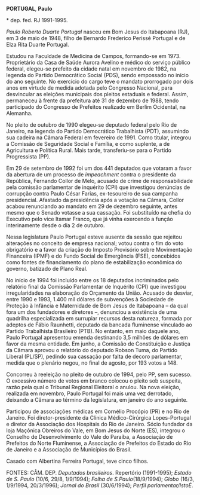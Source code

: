 **PORTUGAL**, **Paulo**

\* dep. fed. RJ 1991-1995.

*Paulo Roberto Duarte Portugal* nasceu em Bom Jesus do Itabapoana (RJ),
em 3 de maio de 1948, filho de Bernardo Frederico Perissé Portugal e de
Elza Rita Duarte Portugal.

Estudou na Faculdade de Medicina de Campos, formando-se em 1973.
Proprietário da Casa de Saúde Aurora Avelino e médico do serviço público
federal, elegeu-se prefeito da cidade natal em novembro de 1982, na
legenda do Partido Democrático Social (PDS), sendo empossado no início
do ano seguinte. No exercício do cargo teve o mandato prorrogado por
dois anos em virtude de medida adotada pelo Congresso Nacional, para
desvincular as eleições municipais dos pleitos estaduais e federal.
Assim, permaneceu à frente da prefeitura até 31 de dezembro de 1988,
tendo participado do Congresso de Prefeitos realizado em Berlim
Ocidental, na Alemanha.

No pleito de outubro de 1990 elegeu-se deputado federal pelo Rio de
Janeiro, na legenda do Partido Democrático Trabalhista (PDT), assumindo
sua cadeira na Câmara Federal em fevereiro de 1991. Como titular,
integrou a Comissão de Seguridade Social e Família, e como suplente, a
de Agricultura e Política Rural. Mais tarde, transferiu-se para o
Partido Progressista (PP).

Em 29 de setembro de 1992 foi um dos 441 deputados que votaram a favor
da abertura de um processo de *impeachment* contra o presidente da
República, Fernando Collor de Melo, acusado de crime de responsabilidade
pela comissão parlamentar de inquérito (CPI) que investigou denúncias de
corrupção contra Paulo César Farias, ex-tesoureiro de sua campanha
presidencial. Afastado da presidência após a votação na Câmara, Collor
acabou renunciando ao mandato em 29 de dezembro seguinte, antes mesmo
que o Senado votasse a sua cassação. Foi substituído na chefia do
Executivo pelo vice Itamar Franco, que já vinha exercendo a função
interinamente desde o dia 2 de outubro.

Nessa legislatura Paulo Portugal esteve ausente da sessão que rejeitou
alterações no conceito de empresa nacional; votou contra o fim do voto
obrigatório e a favor da criação do Imposto Provisório sobre
Movimentação Financeira (IPMF) e do Fundo Social de Emergência (FSE),
concebidos como fontes de financiamento do plano de estabilização
econômica do governo, batizado de Plano Real.

No início de 1994 foi incluído entre os 18 deputados incriminados pelo
relatório final da Comissão Parlamentar de Inquérito (CPI) que
investigou irregularidades na elaboração do Orçamento da União. Acusado
de desviar, entre 1990 e 1993, 1.400 mil dólares de subvenções à
Sociedade de Proteção à Infância e Maternidade de Bom Jesus de
Itabapoana – da qual fora um dos fundadores e diretores –, denunciou a
existência de uma quadrilha especializada em surrupiar recursos desta
natureza, formada por adeptos de Fábio Raunhetti, deputado da bancada
fluminense vinculado ao Partido Trabalhista Brasileiro (PTB). No
entanto, em maio daquele ano, Paulo Portugal apresentou emenda
destinando 3,5 milhões de dólares em favor da mesma entidade. Em junho,
a Comissão de Constituição e Justiça da Câmara aprovou o relatório do
deputado Robson Tuma, do Partido Liberal (PL/SP), pedindo sua cassação
por falta de decoro parlamentar, medida que o plenário negou, no final
de agosto, por 193 votos a 148.

Concorreu à reeleição no pleito de outubro de 1994, pelo PP, sem
sucesso. O excessivo número de votos em branco colocou o pleito sob
suspeita, razão pela qual o Tribunal Regional Eleitoral o anulou. Na
nova eleição, realizada em novembro, Paulo Portugal foi mais uma vez
derrotado, deixando a Câmara ao término da legislatura, em janeiro do
ano seguinte.

Participou de associações médicas em Cornélio Procópio (PR) e no Rio de
Janeiro. Foi diretor-presidente da Clínica Médico-Cirúrgica
Lopes-Portugal e diretor da Associação dos Hospitais do Rio de Janeiro.
Sócio fundador da loja Maçônica Obreiros do Vale, em Bom Jesus do Norte
(ES), integrou o Conselho de Desenvolvimento do Vale do Paraíba, a
Associação de Prefeitos do Norte Fluminense, a Associação de Prefeitos
do Estado do Rio de Janeiro e a Associação de Municípios do Brasil.

Casado com Albertina Ferreira Portugal, teve cinco filhos.

FONTES: CÂM. DEP. *Deputados brasileiros*. Repertório (1991-1995);
*Estado de S. Paulo* (10/6, 29/8, 1/9/1994); *Folha de
S.Paulo*(18/9/1994); *Globo* (16/3, 1/9/1994, 20/3/1996); *Jornal do
Brasil* (30/6/1994); *Perfil parlamentar/IstoÉ*.
